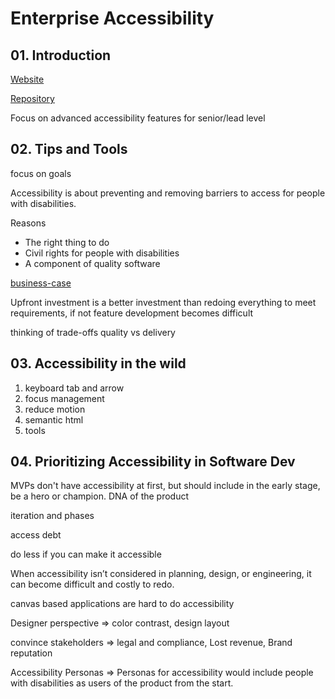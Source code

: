 # Enterprise Accessibility

## 01. Introduction

[Website](https://enterprise-accessibility.vercel.app/)

[Repository](https://github.com/marcysutton/frontend-masters-enterprise-accessibility)

Focus on advanced accessibility features for senior/lead level

## 02. Tips and Tools

focus on goals

Accessibility is about preventing and removing barriers to access for people with disabilities.

Reasons

- The right thing to do
- Civil rights for people with disabilities
- A component of quality software

[business-case](https://www.w3.org/WAI/business-case/)

Upfront investment is a better investment than redoing everything to meet requirements, if not feature development becomes difficult

thinking of trade-offs quality vs delivery

## 03. Accessibility in the wild

1. keyboard tab and arrow
2. focus management
3. reduce motion
4. semantic html
5. tools

## 04. Prioritizing Accessibility in Software Dev

MVPs don't have accessibility at first, but should include in the early stage, be a hero or champion. DNA of the product

iteration and phases

access debt

do less if you can make it accessible

When accessibility isn’t considered in planning, design, or engineering, it can become difficult and costly to redo.

canvas based applications are hard to do accessibility

Designer perspective => color contrast, design layout

convince stakeholders => legal and compliance, Lost revenue, Brand reputation

Accessibility Personas => Personas for accessibility would include people with disabilities as users of the product from the start.
